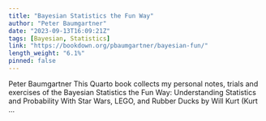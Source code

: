 ```yaml
---
title: "Bayesian Statistics the Fun Way"
author: "Peter Baumgartner"
date: "2023-09-13T16:09:21Z"
tags: [Bayesian, Statistics]
link: "https://bookdown.org/pbaumgartner/bayesian-fun/"
length_weight: "6.1%"
pinned: false
---
```


Peter Baumgartner This Quarto book collects my personal notes, trials and exercises of the Bayesian Statistics the Fun Way: Understanding Statistics and Probability With Star Wars, LEGO, and Rubber Ducks by Will Kurt (Kurt ...

